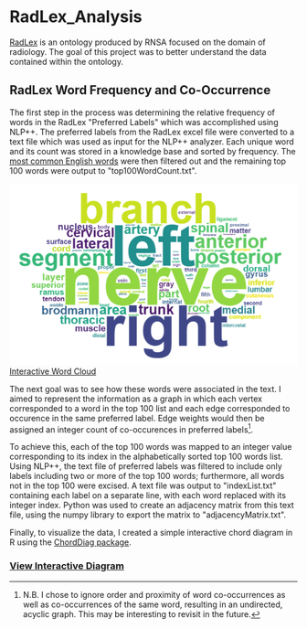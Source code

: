# RadLex_Analysis
[RadLex](http://radlex.org/) is an ontology produced by RNSA focused on the domain of radiology. The goal of this project was to better understand the data contained within the ontology. 

## RadLex Word Frequency and Co-Occurrence
The first step in the process was determining the relative frequency of words in the RadLex "Preferred Labels" which was accomplished using NLP++. The preferred labels from the RadLex excel file were converted to a text file which was used as input for the NLP++ analyzer. Each unique word and its count was stored in a knowledge base and sorted by frequency. The [most common English words](https://en.wikipedia.org/wiki/Most_common_words_in_English) were then filtered out and the remaining top 100 words were output to "top100WordCount.txt". 

![Word Count](radlexWordCloud.png)
[Interactive Word Cloud](https://ashtonomy.github.io/RadLex_Analysis/radlexWordCloud.html)

The next goal was to see how these words were associated in the text. I aimed to represent the information as a graph in which each vertex corresponded to a word in the top 100 list and each edge corresponded to occurence in the same preferred label. Edge weights would then be assigned an integer count of co-occurences in preferred labels[^1]. 

To achieve this, each of the top 100 words was mapped to an integer value corresponding to its index in the alphabetically sorted top 100 words list. Using NLP++, the text file of preferred labels was filtered to include only labels including two or more of the top 100 words; furthermore, all words not in the top 100 were excised. A text file was output to "indexList.txt" containing each label on a separate line, with each word replaced with its integer index. Python was used to create an adjacency matrix from this text file, using the numpy library to export the matrix to "adjacencyMatrix.txt". 

Finally, to visualize the data, I created a simple interactive chord diagram in R using the [ChordDiag package](https://github.com/mattflor/chorddiag).

### [View Interactive Diagram](https://ashtonomy.github.io/RadLex_Analysis/radlex_interactive.html)

[^1]: N.B. I chose to ignore order and proximity of word co-occurrences as well as co-occurrences of the same word, resulting in an undirected, acyclic graph. This may be interesting to revisit in the future.
